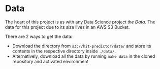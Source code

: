 # Data

The heart of this project is as with any Data Science project _the Data_. The data for this project due to its size lives in an AWS S3 Bucket.

There are 2 ways to get the data:
- Download the directory from `s3://hit-predictor/data/` and store its contents in the respective directory inside `./data/`. 
- Alternatively, download all the data by running `make data` in the cloned repository and activated environment
